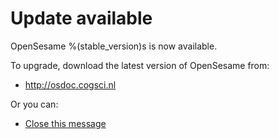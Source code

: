 # Update available

OpenSesame %(stable_version)s is now available.

To upgrade, download the latest version of OpenSesame from:

- <http://osdoc.cogsci.nl>

Or you can:

- [Close this message](opensesame://action.close_current_tab)
